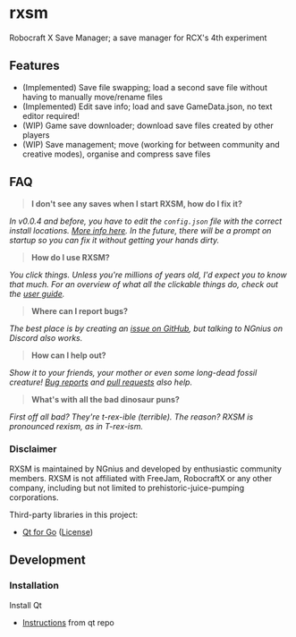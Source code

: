 # rxsm
Robocraft X Save Manager; a save manager for RCX's 4th experiment

## Features

* (Implemented) Save file swapping; load a second save file without having to manually move/rename files
* (Implemented) Edit save info; load and save GameData.json, no text editor required!
* (WIP) Game save downloader; download save files created by other players
* (WIP) Save management; move (working for between community and creative modes), organise and compress save files

## FAQ

> **I don't see any saves when I start RXSM, how do I fix it?**

*In v0.0.4 and before, you have to edit the `config.json` file with the correct install locations. [More info here](https://github.com/NGnius/rxsm/wiki/User-Guide#configuration). In the future, there will be a prompt on startup so you can fix it without getting your hands dirty.*

> **How do I use RXSM?**

*You click things. Unless you're millions of years old, I'd expect you to know that much. For an overview of what all the clickable things do, check out the [user guide](https://github.com/NGnius/rxsm/wiki/User-Guide#usage).*

> **Where can I report bugs?**

*The best place is by creating an [issue on GitHub](https://github.com/NGnius/rxsm/issues), but talking to NGnius on Discord also works.*

> **How can I help out?**

*Show it to your friends, your mother or even some long-dead fossil creature! [Bug reports](https://github.com/NGnius/rxsm/issues) and [pull requests](https://github.com/NGnius/rxsm/pulls) also help.*

> **What's with all the bad dinosaur puns?**

*First off all bad? They're t-rex-ible (terrible). The reason? RXSM is pronounced rexism, as in T-rex-ism.*

### Disclaimer

RXSM is maintained by NGnius and developed by enthusiastic community members.
RXSM is not affiliated with FreeJam, RobocraftX or any other company, including but not limited to prehistoric-juice-pumping corporations.

Third-party libraries in this project:
* [Qt for Go](https://github.com/therecipe/qt) ([License](https://github.com/therecipe/qt/blob/master/LICENSE))

## Development

### Installation

Install Qt

* [Instructions](https://github.com/therecipe/qt/blob/master/README.md#installation) from qt repo
